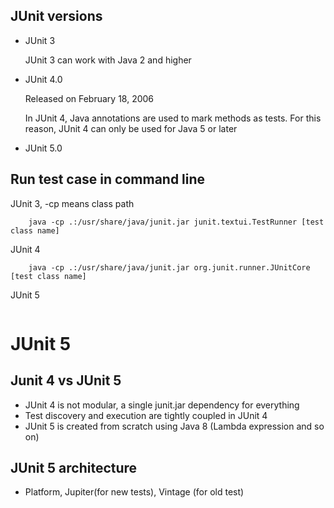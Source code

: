 

## JUnit versions
- JUnit 3
    
    JUnit 3 can work with Java 2 and higher

- JUnit 4.0
   
   Released on February 18, 2006
   
   In JUnit 4, Java annotations are used to mark methods as tests. For this reason, JUnit 4 can only be used for Java 5 or later

- JUnit 5.0
    

## Run test case in command line
JUnit 3, -cp means class path
```
    java -cp .:/usr/share/java/junit.jar junit.textui.TestRunner [test class name]
```
JUnit 4
```
    java -cp .:/usr/share/java/junit.jar org.junit.runner.JUnitCore [test class name]
```
JUnit 5
``` java -jar junit-platform-console-standalone-<version>.jar <Options>
```
# JUnit 5
## Junit 4 vs JUnit 5
- JUnit 4 is not modular, a single junit.jar dependency for everything
- Test discovery and execution are tightly coupled in JUnit 4
- JUnit 5 is created from scratch using Java 8 (Lambda expression and so on)


## JUnit 5 architecture
- Platform, Jupiter(for new tests), Vintage (for old test)